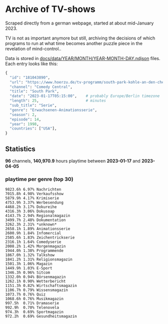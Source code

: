# Archive of TV-shows

Scraped directly from a german webpage, started at about mid-January 2023.

TV is not as important anymore but still, archiving the decisions of which programs to run at what time
becomes another puzzle piece in the revelation of mind-control.. 

Data is stored in [docs/data/YEAR/MONTH/YEAR-MONTH-DAY.ndjson](docs/data/) files. 
Each entry looks like this:

```python
{
  "id": "181043890", 
  "url": "https://www.hoerzu.de/tv-programm/south-park-kohle-an-den-chefkoch/bid_181043890/", 
  "channel": "Comedy Central", 
  "title": "South Park", 
  "date": "2023-01-17T05:15:00",    # probably Europe/Berlin timezone 
  "length": 25,                     # minutes 
  "sub_title": "Serie", 
  "genre": "Erwachsenen-Animationsserie", 
  "season": 2, 
  "episode": 14, 
  "year": 1998, 
  "countries": ["USA"],
}
```

## Statistics

**96** channels, **140,970.9** hours playtime between **2023-01-17** and **2023-04-05**


### playtime per genre (top 30)

    9823.6h 6.97% Nachrichten
    7015.8h 4.98% Verkaufsshow
    5879.9h 4.17% Krimiserie
    4753.9h 3.37% Werbesendung
    4468.2h 3.17% Dokureihe
    4316.3h 3.06% Dokusoap
    4143.7h 2.94% Regionalmagazin
    3499.7h 2.48% Dokumentation
    3262.3h 2.31% *unknown*
    2658.1h 1.89% Animationsserie
    2600.9h 1.84% Infomercial
    2585.6h 1.83% Zeichentrickserie
    2316.1h 1.64% Comedyserie
    2008.2h 1.42% Morgenmagazin
    1944.0h 1.38% Programmende
    1867.0h 1.32% Talkshow
    1841.2h 1.31% Religionsmagazin
    1501.3h 1.06% Magazin
    1449.9h 1.03% E-Sport
    1346.3h 0.96% Sitcom
    1332.0h 0.94% Börsenmagazin
    1262.1h 0.90% Wetterbericht
    1151.3h 0.82% Wirtschaftsmagazin
    1106.7h 0.79% Wissensmagazin
    1073.7h 0.76% Quiz
    1068.6h 0.76% Musikmagazin
    997.5h  0.71% Dramaserie
    992.9h  0.70% Telenovela
    974.3h  0.69% Sportmagazin
    972.2h  0.69% Gesundheitsmagazin
